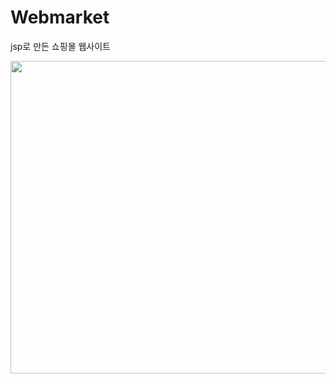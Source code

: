 # Webmarket
jsp로 만든 쇼핑몰 웹사이트


<img src="https://user-images.githubusercontent.com/79401359/146901053-48baf4ee-3940-491f-965b-ad06da62f200.png"  width="800" height="500">
